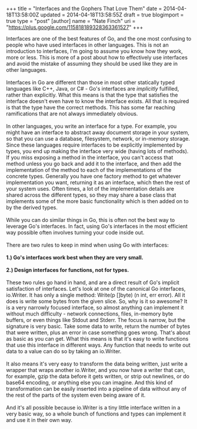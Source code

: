 +++
title = "Interfaces and the Gophers That Love Them"
date = 2014-04-18T13:58:00Z
updated = 2014-04-18T13:58:55Z
draft = true
blogimport = true 
type = "post"
[author]
	name = "Nate Finch"
	uri = "https://plus.google.com/115818189328363361527"
+++

Interfaces are one of the best features of Go, and the one most confusing to people who have used interfaces in other languages.  This is not an introduction to interfaces, I'm going to assume you know how they work, more or less. This is more of a post about how to effectively use interfaces and avoid the mistake of assuming they should be used like they are in other languages.<br /><br />Interfaces in Go are different than those in most other statically typed languages like C++, Java, or C# - Go's interfaces are <i>implicitly</i> fulfilled, rather than explicitly. What this means is that the type that satisfies the interface doesn't even have to know the interface exists. All that is required is that the type have the correct methods.  This has some far reaching ramifications that are not always immediately obvious.<br /><br />In other languages, you write an interface for a type. For example, you might have an interface to abstract away document storage in your system, so that you can use a database, filesystem, network, or in-memory storage.  Since these languages require interfaces to be explicitly implemented by types, you end up making the interface very wide (having lots of methods).  If you miss exposing a method in the interface, you can't access that method unless you go back and add it to the interface, and then add the implementation of the method to each of the implementations of the concrete types.  Generally you have one factory method to get whatever implementation you want, returning it as an interface, which then the rest of your system uses.  Often times, a lot of the implementation details are shared across the different types, so they may share a base class that implements some of the more basic functionality which is then added on to by the derived types.<br /><br />While you can do similar things in Go, this is often not the best way to leverage Go's interfaces.  In fact, using Go's interfaces in the most efficient way possible often involves turning your code inside out.<br /><br />There are two rules to keep in mind when using Go with interfaces:<br /><br /><b>1.) Go's interfaces work best when they are very small.</b><br /><br /><b>2.) Design interfaces for functions, not for types.</b><br /><br />These two rules go hand in hand, and are a direct result of Go's implicit satisfaction of interfaces.  Let's look at one of the canonical Go interfaces, io.Writer.  It has only a single method: Write(p []byte) (n int, err error).  All it does is write some bytes from the given slice.  So, why is it so awesome?  It is a very narrowly focused interface, so almost anything can implement it without much difficulty - network connections, files, in-memory byte buffers, or even things like Stdout and Stderr.  The focus is narrow, but the signature is very basic.  Take some data to write, return the number of bytes that were written, plus an error in case something goes wrong.  That's about as basic as you can get.  What this means is that it's easy to write functions that use this interface in different ways.  Any function that needs to write out data to a value can do so by taking an io.Writer.  <br /><br />It also means it's very easy to transform the data being written, just write a wrapper that wraps another io.Writer, and you now have a writer that can, for example, gzip the data before it gets written, or strip out newlines, or do base64 encoding, or anything else you can imagine.  And this kind of transformation can be easily inserted into a pipeline of data without any of the rest of the parts of the system even being aware of it.<br /><br />And it's all possible because io.Writer is a tiny little interface written in a very basic way, so a whole bunch of functions and types can implement it and use it in their own way.<br /><br /><br /><br />
